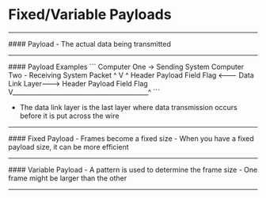 # Fixed/Variable Payloads
<hr>
#### Payload
- The actual data being transmitted

<hr>
#### Payload Examples
```
Computer One -> Sending System              Computer Two - Receiving System
		Packet                                         ^
		   V                                           ^
Header Payload Field Flag <--- Data Link Layer---> Header Payload Field Flag
	       V___________________________________________^	   
```

- The data link layer is the last layer where data transmission occurs before it is put across the wire

<hr>
#### Fixed Payload
- Frames become a fixed size
- When you have a fixed payload size, it can be more efficient

<hr>
#### Variable Payload
- A pattern is used to determine the frame size
- One frame might be larger than the other

<hr>
